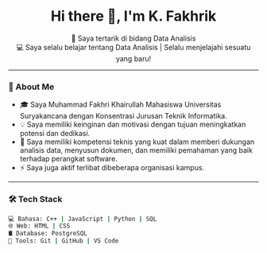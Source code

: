 <h1 align="center">Hi there 👋, I'm K. Fakhrik</h1>
<p align="center">
  🚀 Saya tertarik di bidang Data Analisis <br/>
  💻 Saya selalu belajar tentang Data Analisis  | Selalu menjelajahi sesuatu yang baru!
</p>

---

### 💼 About Me

- 🎓 Saya Muhammad Fakhri Khairullah Mahasiswa Universitas Suryakancana dengan Konsentrasi Jurusan Teknik Informatika.
- 💡 Saya memiliki keinginan dan motivasi dengan tujuan meningkatkan potensi dan dedikasi.
- 🌱 Saya memiliki kompetensi teknis yang kuat dalam memberi dukungan analisis data, menyusun dokumen, dan memiliki pemahaman yang baik terhadap perangkat software.
- ⚡ Saya juga aktif terlibat dibeberapa organisasi kampus.

---

### 🛠️ Tech Stack

```bash
💻 Bahasa: C++ | JavaScript | Python | SQL  
🌐 Web: HTML | CSS 
🛢️ Database: PostgreSQL
🔧 Tools: Git | GitHub | VS Code  

